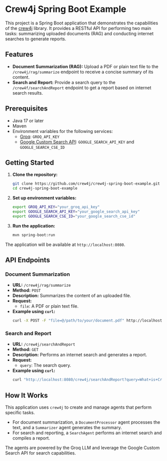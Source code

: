# Crew4j Spring Boot Example

This project is a Spring Boot application that demonstrates the capabilities of the [crew4j](https://github.com/crew4j/crew4j) library. It provides a RESTful API for performing two main tasks: summarizing uploaded documents (RAG) and conducting internet searches to generate reports.

## Features

-   **Document Summarization (RAG):** Upload a PDF or plain text file to the `/crew4j/rag/summarize` endpoint to receive a concise summary of its content.
-   **Search and Report:** Provide a search query to the `/crew4f/searchAndReport` endpoint to get a report based on internet search results.

## Prerequisites

-   Java 17 or later
-   Maven
-   Environment variables for the following services:
    -   [Groq](https://wow.groq.com/): `GROQ_API_KEY`
    -   [Google Custom Search API](https://developers.google.com/custom-search/v1/overview): `GOOGLE_SEARCH_API_KEY` and `GOOGLE_SEARCH_CSE_ID`

## Getting Started

1.  **Clone the repository:**
    ```bash
    git clone https://github.com/crew4j/crew4j-spring-boot-example.git
    cd crew4j-spring-boot-example
    ```

2.  **Set up environment variables:**
    ```bash
    export GROQ_API_KEY="your_groq_api_key"
    export GOOGLE_SEARCH_API_KEY="your_google_search_api_key"
    export GOOGLE_SEARCH_CSE_ID="your_google_search_cse_id"
    ```

3.  **Run the application:**
    ```bash
    mvn spring-boot:run
    ```

The application will be available at `http://localhost:8080`.

## API Endpoints

### Document Summarization

-   **URL:** `/crew4j/rag/summarize`
-   **Method:** `POST`
-   **Description:** Summarizes the content of an uploaded file.
-   **Request:**
    -   `file`: A PDF or plain text file.
-   **Example using `curl`:**
    ```bash
    curl -X POST -F "file=@/path/to/your/document.pdf" http://localhost:8080/crew4j/rag/summarize
    ```

### Search and Report

-   **URL:** `/crew4j/searchAndReport`
-   **Method:** `GET`
-   **Description:** Performs an internet search and generates a report.
-   **Request:**
    -   `query`: The search query.
-   **Example using `curl`:**
    ```bash
    curl "http://localhost:8080/crew4j/searchAndReport?query=What+is+CrewAI"
    ```

## How It Works

This application uses `crew4j` to create and manage agents that perform specific tasks.

-   For document summarization, a `DocumentProcessor` agent processes the text, and a `Summarizer` agent generates the summary.
-   For search and reporting, a `SearchAgent` performs an internet search and compiles a report.

The agents are powered by the Groq LLM and leverage the Google Custom Search API for search capabilities.
